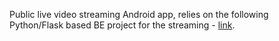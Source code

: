 Public live video streaming Android app, relies on the following Python/Flask based BE project for the streaming - [link](https://github.com/akhill4054/live-stream-backend).
